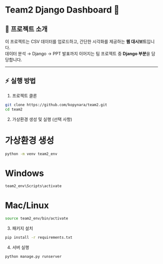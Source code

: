 # Team2 Django Dashboard 🚀

## 📖 프로젝트 소개
이 프로젝트는 CSV 데이터를 업로드하고, 간단한 시각화를 제공하는 **웹 대시보드**입니다.  
데이터 분석 → Django → PPT 발표까지 이어지는 팀 프로젝트 중 **Django 부분**을 담당합니다.

---

## ⚡ 실행 방법


1. 프로젝트 클론

```bash
git clone https://github.com/kopynara/team2.git
cd team2
```

2. 가상환경 생성 및 실행 (선택 사항)
# 가상환경 생성

```bash
python -m venv team2_env
```

# Windows
```bash
team2_env\Scripts\activate
```

# Mac/Linux
```bash
source team2_env/bin/activate
```

3. 패키지 설치
```bash
pip install -r requirements.txt
```

4. 서버 실행
```bash
python manage.py runserver
```